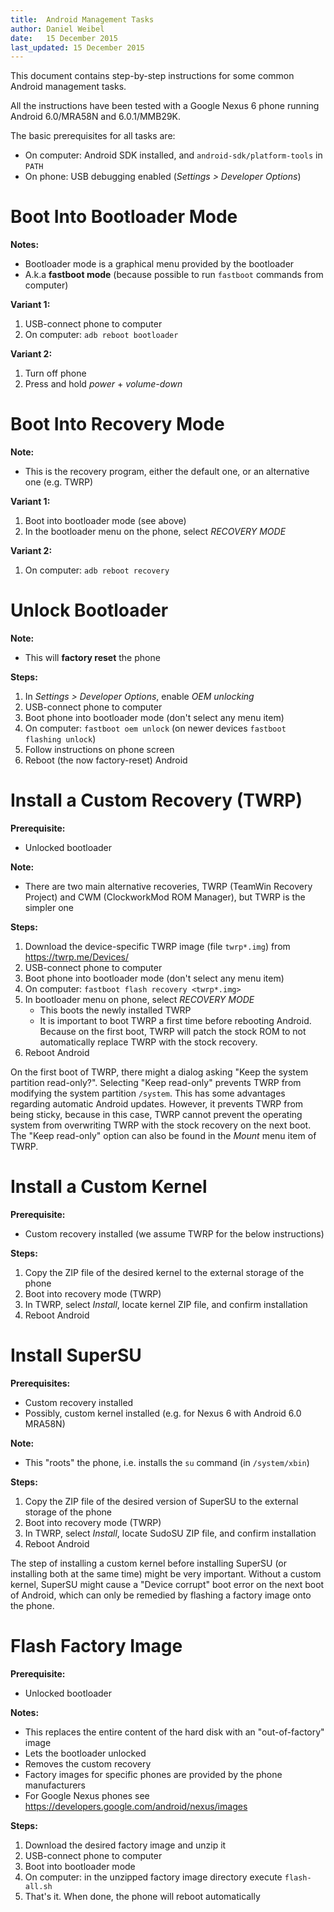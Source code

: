 ```yaml
---
title:  Android Management Tasks
author: Daniel Weibel
date:   15 December 2015
last_updated: 15 December 2015
---
```


This document contains step-by-step instructions for some common Android management tasks.

All the instructions have been tested with a Google Nexus 6 phone running Android 6.0/MRA58N and 6.0.1/MMB29K.


The basic prerequisites for all tasks are:

  - On computer: Android SDK installed, and `android-sdk/platform-tools` in `PATH`
  - On phone: USB debugging enabled (*Settings > Developer Options*)


Boot Into Bootloader Mode
=========================

**Notes:**

  - Bootloader mode is a graphical menu provided by the bootloader
  - A.k.a **fastboot mode** (because possible to run `fastboot` commands from computer)

**Variant 1:**

  1. USB-connect phone to computer
  2. On computer: `adb reboot bootloader`

**Variant 2:**

  1. Turn off phone
  2. Press and hold *power* + *volume-down*


Boot Into Recovery Mode
=======================

**Note:**

  - This is the recovery program, either the default one, or an alternative one (e.g. TWRP)

**Variant 1:**

  1. Boot into bootloader mode (see above)
  2. In the bootloader menu on the phone, select *RECOVERY MODE*

**Variant 2:**

  1. On computer: `adb reboot recovery`


Unlock Bootloader
=================

**Note:**

  - This will **factory reset** the phone

**Steps:**

  1. In *Settings > Developer Options*, enable *OEM unlocking*
  2. USB-connect phone to computer
  3. Boot phone into bootloader mode (don't select any menu item)
  4. On computer: `fastboot oem unlock` (on newer devices `fastboot flashing unlock`)
  5. Follow instructions on phone screen
  6. Reboot (the now factory-reset) Android


Install a Custom Recovery (TWRP)
================================

**Prerequisite:**

  - Unlocked bootloader

**Note:**

  - There are two main alternative recoveries, TWRP (TeamWin Recovery Project) and CWM (ClockworkMod ROM Manager), but TWRP is the simpler one

**Steps:**

  1. Download the device-specific TWRP image (file `twrp*.img`) from <https://twrp.me/Devices/>
  2. USB-connect phone to computer
  3. Boot phone into bootloader mode (don't select any menu item)
  4. On computer: `fastboot flash recovery <twrp*.img>`
  5. In bootloader menu on phone, select *RECOVERY MODE*
      - This boots the newly installed TWRP
      - It is important to boot TWRP a first time before rebooting Android. Because on the first boot, TWRP will patch the stock ROM to not automatically replace TWRP with the stock recovery.
  6. Reboot Android

On the first boot of TWRP, there might a dialog asking "Keep the system partition read-only?". Selecting "Keep read-only" prevents TWRP from modifying the system partition `/system`. This has some advantages regarding automatic Android updates. However, it prevents TWRP from being sticky, because in this case, TWRP cannot prevent the operating system from overwriting TWRP with the stock recovery on the next boot. The "Keep read-only" option can also be found in the *Mount* menu item of TWRP.


Install a Custom Kernel
=======================

**Prerequisite:**

  - Custom recovery installed (we assume TWRP for the below instructions)

**Steps:**

  1. Copy the ZIP file of the desired kernel to the external storage of the phone
  2. Boot into recovery mode (TWRP)
  3. In TWRP, select *Install*, locate kernel ZIP file, and confirm installation
  4. Reboot Android


Install SuperSU
===============

**Prerequisites:**

  - Custom recovery installed
  - Possibly, custom kernel installed (e.g. for Nexus 6 with Android 6.0 MRA58N)

**Note:**

  - This "roots" the phone, i.e. installs the `su` command (in `/system/xbin`)

**Steps:**

  1. Copy the ZIP file of the desired version of SuperSU to the external storage of the phone
  2. Boot into recovery mode (TWRP)
  3. In TWRP, select *Install*, locate SudoSU ZIP file, and confirm installation
  4. Reboot Android

The step of installing a custom kernel before installing SuperSU (or installing both at the same time) might be very important. Without a custom kernel, SuperSU might cause a "Device corrupt" boot error on the next boot of Android, which can only be remedied by flashing a factory image onto the phone.


Flash Factory Image
===================

**Prerequisite:**

  - Unlocked bootloader

**Notes:**

  - This replaces the entire content of the hard disk with an "out-of-factory" image
  - Lets the bootloader unlocked
  - Removes the custom recovery
  - Factory images for specific phones are provided by the phone manufacturers
  - For Google Nexus phones see <https://developers.google.com/android/nexus/images>

**Steps:**

  1. Download the desired factory image and unzip it
  2. USB-connect phone to computer
  3. Boot into bootloader mode
  4. On computer: in the unzipped factory image directory execute `flash-all.sh`
  5. That's it. When done, the phone will reboot automatically
